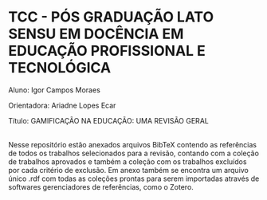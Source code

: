 # TCC - PÓS GRADUAÇÃO LATO SENSU EM DOCÊNCIA EM EDUCAÇÃO PROFISSIONAL E TECNOLÓGICA
<p>Aluno: Igor Campos Moraes</p>
<p>Orientadora: Ariadne Lopes Ecar</p>
<p>Título: GAMIFICAÇÃO NA EDUCAÇÃO: UMA REVISÃO GERAL</p>
<br />
Nesse repositório estão anexados arquivos BibTeX contendo as referências de todos os trabalhos selecionados para a revisão, contando com a coleção de trabalhos aprovados e também a coleção com os trabalhos excluídos por cada critério de exclusão. Em anexo também se encontra um arquivo único .rdf com todas as coleções prontas para serem importadas através de softwares gerenciadores de referências, como o Zotero.
